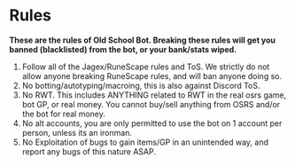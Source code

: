 # Rules

**These are the rules of Old School Bot. Breaking these rules will get you banned \(blacklisted\) from the bot, or your bank/stats wiped.**

1. Follow all of the Jagex/RuneScape rules and ToS. We strictly do not allow anyone breaking RuneScape rules, and will ban anyone doing so.  
2. No botting/autotyping/macroing, this is also against Discord ToS.  
3. No RWT. This includes ANYTHING related to RWT in the real osrs game, bot GP, or real money. You cannot buy/sell anything from OSRS and/or the bot for real money.  
4. No alt accounts, you are only permitted to use the bot on 1 account per person, unless its an ironman.  
5. No Exploitation of bugs to gain items/GP in an unintended way, and report any bugs of this nature ASAP.

